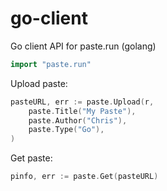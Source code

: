 # go-client
Go client API for paste.run (golang)

```go
import "paste.run"
```

Upload paste:

```go
pasteURL, err := paste.Upload(r,
	paste.Title("My Paste"),
	paste.Author("Chris"),
	paste.Type("Go"),
)
```

Get paste:

```go
pinfo, err := paste.Get(pasteURL)
```
